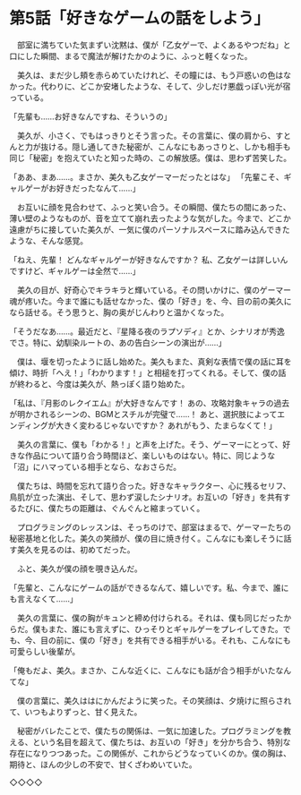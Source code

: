 # 第5話「好きなゲームの話をしよう」

　部室に満ちていた気まずい沈黙は、僕が「乙女ゲーで、よくあるやつだね」と口にした瞬間、まるで魔法が解けたかのように、ふっと軽くなった。

　美久は、まだ少し頬を赤らめていたけれど、その瞳には、もう戸惑いの色はなかった。代わりに、どこか安堵したような、そして、少しだけ悪戯っぽい光が宿っている。

「先輩も……お好きなんですね、そういうの」

　美久が、小さく、でもはっきりとそう言った。その言葉に、僕の肩から、すとんと力が抜ける。隠し通してきた秘密が、こんなにもあっさりと、しかも相手も同じ「秘密」を抱えていたと知った時の、この解放感。僕は、思わず苦笑した。

「ああ、まあ……。まさか、美久も乙女ゲーマーだったとはな」
「先輩こそ、ギャルゲーがお好きだったなんて……」

　お互いに顔を見合わせて、ふっと笑い合う。その瞬間、僕たちの間にあった、薄い壁のようなものが、音を立てて崩れ去ったような気がした。今まで、どこか遠慮がちに接していた美久が、一気に僕のパーソナルスペースに踏み込んできたような、そんな感覚。

「ねえ、先輩！ どんなギャルゲーが好きなんですか？ 私、乙女ゲーは詳しいんですけど、ギャルゲーは全然で……」

　美久の目が、好奇心でキラキラと輝いている。その問いかけに、僕のゲーマー魂が疼いた。今まで誰にも話せなかった、僕の「好き」を、今、目の前の美久になら話せる。そう思うと、胸の奥がじんわりと温かくなった。

「そうだなあ……。最近だと、『星降る夜のラプソディ』とか、シナリオが秀逸でさ。特に、幼馴染ルートの、あの告白シーンの演出が……」

　僕は、堰を切ったように話し始めた。美久もまた、真剣な表情で僕の話に耳を傾け、時折「へえ！」「わかります！」と相槌を打ってくれる。そして、僕の話が終わると、今度は美久が、熱っぽく語り始めた。

「私は、『月影のレクイエム』が大好きなんです！ あの、攻略対象キャラの過去が明かされるシーンの、BGMとスチルが完璧で……！ あと、選択肢によってエンディングが大きく変わるじゃないですか？ あれがもう、たまらなくて！」

　美久の言葉に、僕も「わかる！」と声を上げた。そう、ゲーマーにとって、好きな作品について語り合う時間ほど、楽しいものはない。特に、同じような「沼」にハマっている相手となら、なおさらだ。

　僕たちは、時間を忘れて語り合った。好きなキャラクター、心に残るセリフ、鳥肌が立った演出、そして、思わず涙したシナリオ。お互いの「好き」を共有するたびに、僕たちの距離は、ぐんぐんと縮まっていく。

　プログラミングのレッスンは、そっちのけで、部室はまるで、ゲーマーたちの秘密基地と化した。美久の笑顔が、僕の目に焼き付く。こんなにも楽しそうに話す美久を見るのは、初めてだった。

　ふと、美久が僕の顔を覗き込んだ。

「先輩と、こんなにゲームの話ができるなんて、嬉しいです。私、今まで、誰にも言えなくて……」

　美久の言葉に、僕の胸がキュンと締め付けられる。それは、僕も同じだったからだ。僕もまた、誰にも言えずに、ひっそりとギャルゲーをプレイしてきた。でも、今、目の前に、僕の「好き」を共有できる相手がいる。それも、こんなにも可愛らしい後輩が。

「俺もだよ、美久。まさか、こんな近くに、こんなにも話が合う相手がいたなんてな」

　僕の言葉に、美久ははにかんだように笑った。その笑顔は、夕焼けに照らされて、いつもよりずっと、甘く見えた。

　秘密がバレたことで、僕たちの関係は、一気に加速した。プログラミングを教える、という名目を超えて、僕たちは、お互いの「好き」を分かち合う、特別な存在になりつつあった。この関係が、これからどうなっていくのか。僕の胸は、期待と、ほんの少しの不安で、甘くざわめいていた。

◇◇◇◇

